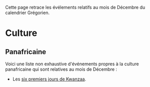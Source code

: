 <!-- TITLE: 12 − Décembre -->
<!-- SUBTITLE: Événements s'étant produits un mois de Décembre -->

Cette page retrace les évélements relatifs au mois de Décembre du calendrier Grégorien.

# Culture
## Panafricaine
Voici une liste non exhaustive d'événements propres à la culture panafricaine qui sont relatives au mois de Décembre :
* Les [six premiers jours de Kwanzaa](/culture/panafricaine/kwanzaa#les-nguzo-saba).